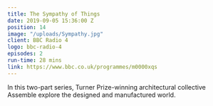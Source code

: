 ```yaml
---
title: The Sympathy of Things
date: 2019-09-05 15:36:00 Z
position: 14
image: "/uploads/Sympathy.jpg"
client: BBC Radio 4
logo: bbc-radio-4
episodes: 2
run-time: 28 mins
link: https://www.bbc.co.uk/programmes/m0000xqs
---
```


In this two-part series, Turner Prize-winning architectural collective Assemble explore the designed and manufactured world.